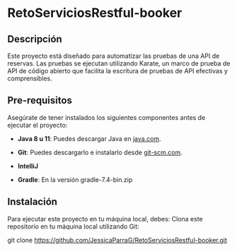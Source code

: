 # RetoServiciosRestful-booker

## Descripción

Este proyecto está diseñado para automatizar las pruebas de una API de reservas. Las pruebas se ejecutan utilizando Karate, un marco de prueba de API de código abierto que facilita la escritura de pruebas de API efectivas y comprensibles.

## Pre-requisitos

Asegúrate de tener instalados los siguientes componentes antes de ejecutar el proyecto:

- **Java 8 u 11**: Puedes descargar Java en [java.com](https://www.java.com/es/download/).

- **Git**: Puedes descargarlo e instalarlo desde [git-scm.com](https://git-scm.com/downloads).
- **IntelliJ**
- **Gradle**: En la versión gradle-7.4-bin.zip

## Instalación

Para ejecutar este proyecto en tu máquina local, debes:
Clona este repositorio en tu máquina local utilizando Git:

   git clone https://github.com/JessicaParraG/RetoServiciosRestful-booker.git

